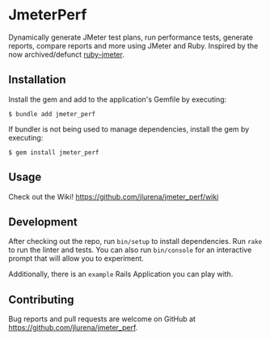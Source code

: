 # JmeterPerf
Dynamically generate JMeter test plans, run performance tests, generate reports, compare reports and more using JMeter and Ruby.
Inspired by the now archived/defunct [ruby-jmeter](https://github.com/flood-io/ruby-jmeter).

## Installation

Install the gem and add to the application's Gemfile by executing:

    $ bundle add jmeter_perf

If bundler is not being used to manage dependencies, install the gem by executing:

    $ gem install jmeter_perf

## Usage

Check out the Wiki! https://github.com/jlurena/jmeter_perf/wiki

## Development

After checking out the repo, run `bin/setup` to install dependencies.
Run `rake` to run the linter and tests.
You can also run `bin/console` for an interactive prompt that will allow you to experiment.

Additionally, there is an `example` Rails Application you can play with.

## Contributing

Bug reports and pull requests are welcome on GitHub at https://github.com/jlurena/jmeter_perf.
